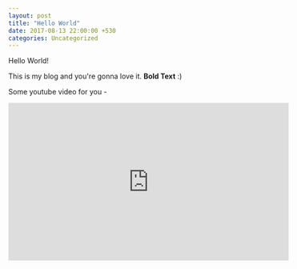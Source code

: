 ```yaml
---
layout: post
title: "Hello World"
date: 2017-08-13 22:00:00 +530
categories: Uncategorized
---
```

Hello World!

This is my blog and you're gonna love it.
<b>Bold Text</b>
:)

Some youtube video for you -

<iframe width="560" height="315" src="https://www.youtube.com/embed/eNCerkVyQdc?ecver=1" frameborder="0" allowfullscreen></iframe>